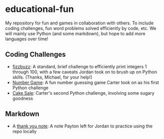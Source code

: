 # educational-fun

My repository for fun and games in collaboration with others. To include coding challenges, fun word problems solved efficiently by code, etc.
We will mainly use Python (and some markdown), but hope to add more languages over time!

## Coding Challenges
* [fizzbuzz](https://github.com/jordanrhall/educational-fun/blob/main/fizzbuzz.py): A standard, brief challenge to efficiently print integers 1 through 100, with a few caveats Jordan took on to brush up on Python skills. (Thanks, Michael, for your help!)
* [Number Game](https://github.com/CarterWPAnkele/educational-fun/blob/main/Number_Guesser.py): A fun number guessing game Carter took on as his first Python challenge
* [Cake Sale](https://github.com/CarterWPAnkele/educational-fun/blob/main/Cake_Sale_Challenge.py): Carter's second Python challenge, involving some sugary goodness

## Markdown
* A [thank you note](https://github.com/prose11/educational-fun/blob/main/thanks.md): A note Payton left for Jordan to practice using the repo locally
